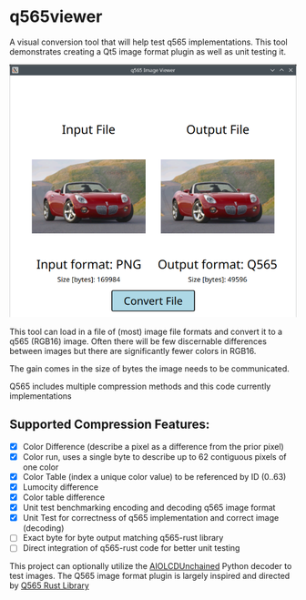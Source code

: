 # q565viewer
A visual conversion tool that will help test q565 implementations.
This tool demonstrates creating a Qt5 image format plugin as well as unit testing it.

![Screenshot](docs/screenshot.png)

This tool can load in a file of (most) image file formats and convert it to a q565 (RGB16) image.
Often there will be few discernable differences between images but there are significantly fewer colors in RGB16.

The gain comes in the size of bytes the image needs to be communicated. 

Q565 includes multiple compression methods and this code currently implementations

## Supported Compression Features:

- [x] Color Difference (describe a pixel as a difference from the prior pixel)
- [x] Color run, uses a single byte to describe up to 62 contiguous pixels of one color
- [x] Color Table (index a unique color value) to be referenced by ID (0..63)
- [x] Lumocity difference
- [x] Color table difference
- [x] Unit test benchmarking encoding and decoding q565 image format
- [x] Unit Test for correctness of q565 implementation and correct image (decoding)
- [ ] Exact byte for byte output matching q565-rust library
- [ ] Direct integration of q565-rust code for better unit testing

This project can optionally utilize the [AIOLCDUnchained](https://github.com/brokenmass/AIOLCDUnchained) Python decoder to test images.
The Q565 image format plugin is largely inspired and directed by [Q565 Rust Library](https://docs.rs/q565/latest/q565/) 



